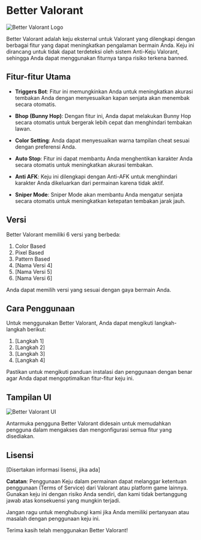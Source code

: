 # Better Valorant

![Better Valorant Logo](https://iili.io/J27uR5l.png)

Better Valorant adalah keju eksternal untuk Valorant yang dilengkapi dengan berbagai fitur yang dapat meningkatkan pengalaman bermain Anda. Keju ini dirancang untuk tidak dapat terdeteksi oleh sistem Anti-Keju Valorant, sehingga Anda dapat menggunakan fiturnya tanpa risiko terkena banned.

## Fitur-fitur Utama

- **Triggers Bot**: Fitur ini memungkinkan Anda untuk meningkatkan akurasi tembakan Anda dengan menyesuaikan kapan senjata akan menembak secara otomatis.

- **Bhop (Bunny Hop)**: Dengan fitur ini, Anda dapat melakukan Bunny Hop secara otomatis untuk bergerak lebih cepat dan menghindari tembakan lawan.

- **Color Setting**: Anda dapat menyesuaikan warna tampilan cheat sesuai dengan preferensi Anda.

- **Auto Stop**: Fitur ini dapat membantu Anda menghentikan karakter Anda secara otomatis untuk meningkatkan akurasi tembakan.

- **Anti AFK**: Keju ini dilengkapi dengan Anti-AFK untuk menghindari karakter Anda dikeluarkan dari permainan karena tidak aktif.

- **Sniper Mode**: Sniper Mode akan membantu Anda mengatur senjata secara otomatis untuk meningkatkan ketepatan tembakan jarak jauh.

## Versi

Better Valorant memiliki 6 versi yang berbeda:
1. Color Based
2. Pixel Based
3. Pattern Based
4. [Nama Versi 4]
5. [Nama Versi 5]
6. [Nama Versi 6]

Anda dapat memilih versi yang sesuai dengan gaya bermain Anda.

## Cara Penggunaan

Untuk menggunakan Better Valorant, Anda dapat mengikuti langkah-langkah berikut:

1. [Langkah 1]
2. [Langkah 2]
3. [Langkah 3]
4. [Langkah 4]

Pastikan untuk mengikuti panduan instalasi dan penggunaan dengan benar agar Anda dapat mengoptimalkan fitur-fitur keju ini.

## Tampilan UI

![Better Valorant UI](https://lh3.googleusercontent.com/drive-viewer/AITFw-zNwCY0wfSMAvq_evy1z0lem3GP2v1CTDtePcs8vXk0QyiTkR_fkVQVGac952yngpvf9mV4WmDiloQPQQ8EKGaao00OTw=s1600)

Antarmuka pengguna Better Valorant didesain untuk memudahkan pengguna dalam mengakses dan mengonfigurasi semua fitur yang disediakan.

## Lisensi

[Disertakan informasi lisensi, jika ada]

**Catatan**: Penggunaan Keju dalam permainan dapat melanggar ketentuan penggunaan (Terms of Service) dari Valorant atau platform game lainnya. Gunakan keju ini dengan risiko Anda sendiri, dan kami tidak bertanggung jawab atas konsekuensi yang mungkin terjadi.

Jangan ragu untuk menghubungi kami jika Anda memiliki pertanyaan atau masalah dengan penggunaan keju ini.

Terima kasih telah menggunakan Better Valorant!

